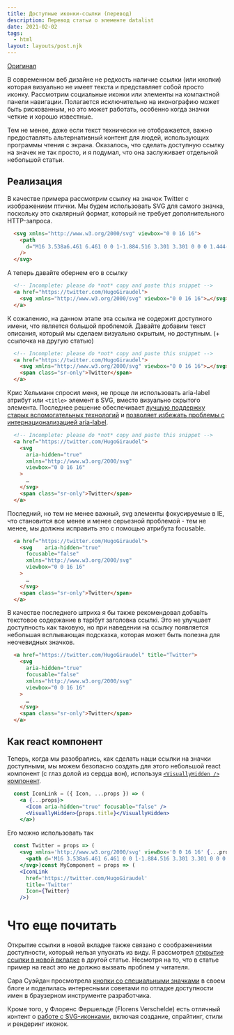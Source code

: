 ```yaml
---
title: Доступные иконки-ссылки (перевод)
description: Перевод статьи о элементе datalist
date: 2021-02-02
tags:
  - html
layout: layouts/post.njk
---
```

[Оригинал](https://hugogiraudel.com/2020/12/10/accessible-icon-links/)

В современном веб дизайне не редкость наличие ссылки (или кнопки) которая визуально не имеет текста и представляет собой просто иконку. Рассмотрим социальные иконки или элементы на компактной панели навигации. Полагается исключительно на иконографию может быть рискованным, но это может работать, особенно когда значки четкие и хорошо известные.

Тем не менее, даже если текст технически не отображается, важно предоставлять альтернативный контент для людей, использующих программы чтения с экрана. Оказалось, что сделать доступную ссылку на значек не так просто, и я подумал, что она заслуживает отдельной небольшой статьи.

## Реализация
В качестве примера рассмотрим ссылку на значок Twitter с изображением птички. Мы будем использовать SVG для самого значка, поскольку это скалярный формат, который не требует дополнительного HTTP-запроса.

``` html
  <svg xmlns="http://www.w3.org/2000/svg" viewbox="0 0 16 16">
    <path
      d="M16 3.538a6.461 6.461 0 0 1-1.884.516 3.301 3.301 0 0 0 1.444-1.816 6.607 6.607 0 0 1-2.084.797 3.28 3.28 0 0 0-2.397-1.034 3.28 3.28 0 0 0-3.197 4.028 9.321 9.321 0 0 1-6.766-3.431 3.284 3.284 0 0 0 1.015 4.381A3.301 3.301 0 0 1 .643 6.57v.041A3.283 3.283 0 0 0 3.277 9.83a3.291 3.291 0 0 1-1.485.057 3.293 3.293 0 0 0 3.066 2.281 6.586 6.586 0 0 1-4.862 1.359 9.286 9.286 0 0 0 5.034 1.475c6.037 0 9.341-5.003 9.341-9.341 0-.144-.003-.284-.009-.425a6.59 6.59 0 0 0 1.637-1.697z"
    />
  </svg>
```

А теперь давайте обернем его в ссылку

``` html
  <!-- Incomplete: please do *not* copy and paste this snippet -->
  <a href="https://twitter.com/HugoGiraudel">
    <svg xmlns="http://www.w3.org/2000/svg" viewbox="0 0 16 16">…</svg>
  </a>
```

К сожалению, на данном этапе эта ссылка не содержит доступного имени, что является большой проблемой. Давайте добавим текст описания, который мы сделаем визуально скрытым, но доступным. (+ ссылочка на другую статью)

``` html
  <!-- Incomplete: please do *not* copy and paste this snippet -->
  <a href="https://twitter.com/HugoGiraudel">
    <svg xmlns="http://www.w3.org/2000/svg" viewbox="0 0 16 16">…</svg>
    <span class="sr-only">Twitter</span>
  </a>
```

Крис Хельманн спросил меня, не проще ли использовать aria-label атрибут или `<title>` элемент в SVG, вместо визуально скрытого элемента. Последнее решение обеспечивает [лучшую поддержку старых вспомогательных технологий](https://twitter.com/goetsu/status/1334596736833232896?s=20) и [позволяет избежать проблемы с интернационализацией aria-label](https://heydonworks.com/article/aria-label-is-a-xenophobe/).

``` html
  <!-- Incomplete: please do *not* copy and paste this snippet -->
  <a href="https://twitter.com/HugoGiraudel">
    <svg
      aria-hidden="true"
      xmlns="http://www.w3.org/2000/svg"
      viewbox="0 0 16 16"
    >
      …
    </svg>
    <span class="sr-only">Twitter</span>
  </a>
```

Последний, но тем не менее важный, svg элементы фокусируемые в IE, что становится все менее и менее серьезной проблемой - тем не менее, мы должны исправить это с помощью атрибута focusable.

``` html
  <a href="https://twitter.com/HugoGiraudel">
    <svg    aria-hidden="true"
      focusable="false"
      xmlns="http://www.w3.org/2000/svg"
      viewbox="0 0 16 16"
    >
      …
    </svg>
    <span class="sr-only">Twitter</span>
  </a>
```

В качестве последнего штриха я бы также рекомендовал добавіть текстовое содержание в тарібут заголовка ссылкі. Это не улучшает доступность как таковую, но при наведении на ссылку появляется небольшая всплывающая подсказка, которая может быть полезна для неочевидных значков.

``` html
  <a href="https://twitter.com/HugoGiraudel" title="Twitter">
    <svg
      aria-hidden="true"
      focusable="false"
      xmlns="http://www.w3.org/2000/svg"
      viewbox="0 0 16 16"
    >
      …
    </svg>
    <span class="sr-only">Twitter</span>
  </a>
```

## Как react компонент

Теперь, когда мы разобрались, как сделать наши ссылки на значки доступными, мы можем безопасно создать для этого небольшой react компонент (с глаз долой из сердца вон), используя [`<VisuallyHidden />` компонент](https://hugogiraudel.com/snippets/visually-hidden-component/).

``` jsx
  const IconLink = ({ Icon, ...props }) => (
    <a {...props}>
      <Icon aria-hidden="true" focusable="false" />
      <VisuallyHidden>{props.title}</VisuallyHidden>
    </a>)
```

Его можно использовать так

``` jsx
  const Twitter = props => (
    <svg xmlns='http://www.w3.org/2000/svg' viewBox='0 0 16 16' {...props}>
      <path d='M16 3.538a6.461 6.461 0 0 1-1.884.516 3.301 3.301 0 0 0 1.444-1.816 6.607 6.607 0 0 1-2.084.797 3.28 3.28 0 0 0-2.397-1.034 3.28 3.28 0 0 0-3.197 4.028 9.321 9.321 0 0 1-6.766-3.431 3.284 3.284 0 0 0 1.015 4.381A3.301 3.301 0 0 1 .643 6.57v.041A3.283 3.283 0 0 0 3.277 9.83a3.291 3.291 0 0 1-1.485.057 3.293 3.293 0 0 0 3.066 2.281 6.586 6.586 0 0 1-4.862 1.359 9.286 9.286 0 0 0 5.034 1.475c6.037 0 9.341-5.003 9.341-9.341 0-.144-.003-.284-.009-.425a6.59 6.59 0 0 0 1.637-1.697z' />
    </svg>)const MyComponent = props => (
    <IconLink
      href='https://twitter.com/HugoGiraudel'
      title='Twitter'
      Icon={Twitter}
    />)
```

# Что еще почитать

Открытие ссылки в новой вкладке также связано с соображениями доступности, который нельзя упускать из виду. Я рассмотрел [открытие ссылки в новой вкладке](https://hugogiraudel.com/2020/01/17/accessible-links-and-buttons-with-react/##open-a-tab-for-me-will-you) в другой статье. Несмотря на то, что в статье пример на react это не должно вызвать проблем у читателя.

Сара Суэйдан просмотрела [кнопки со специальными значками](https://www.sarasoueidan.com/blog/accessible-icon-buttons/) в своем блоге и поделилась интересными советами по отладке доступности имен в браузерном инструменте разработчика.

Кроме того, у Флоренс Фершельде (Florens Verschelde) есть отличный контент о [работе с SVG-иконками](https://fvsch.com/svg-icons), включая создание, спрайтинг, стили и рендеринг иконок.